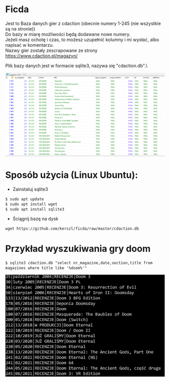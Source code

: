 # Ficda

Jest to Baza danych gier z cdaction (obecnie numery 1-245 (nie wszystkie są na stronie))\
Do bazy w miarę możliwości będą dodawane nowe numery.\
Jeżeli masz ochotę i czas, to możesz uzupełnić kolumny i mi wysłać, albo napisać w komentarzu.\
Nazwy gier zostały zescrapowane ze strony https://www.cdaction.pl/magazyn/  

Plik bazy danych jest w formacie sqlite3, nazywa się "cdaction.db".\

![Screenshot](github/pictures/screen.png)

# Sposób użycia (Linux Ubuntu):

* Zainstaluj sqlite3
```
$ sudo apt update
$ sudo apt install wget
$ sudo apt install sqlite3
```
* Ściągnij bazę na dysk
```
wget https://github.com/kerszl/ficda/raw/master/cdaction.db
```

# Przykład wyszukiwania gry doom
```
$ sqlite3 cdaction.db "select nr_magazine,date,section,title from magazines where title like '%doom%'"

```
![Screenshot](github/pictures/searched.png)
